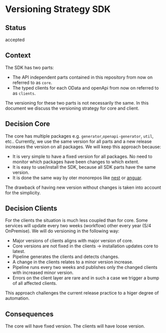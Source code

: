 # Versioning Strategy SDK

## Status

accepted

## Context

The SDK has two parts:

- The API independent parts contained in this repository from now on referred to as `core`.
- The typed clients for each OData and openApi from now on referred to as `clients`.

The versioning for these two parts is not necessarily the same.
In this document we discuss the versioning strategy for core and client.

## Decision Core

The core has multiple packages e.g. `generator`,`openapi-generator`, `util`, etc..
Currently, we use the same version for all parts and a new release increases the version on all packages.
We will keep this approach because:

- It is very simple to have a fixed version for all packages.
  No need to monitor which packages have been changes to which extent.
- It is easy to use/install the SDK, because all SDK parts have the same version.
- It is done the same way by oter monorepos like [nest](https://github.com/nestjs/nest) or [anguar](https://github.com/angular/angular).

The drawback of having new version without changes is taken into account for the simplicity.

## Decision Clients

For the clients the situation is much less coupled than for core.
Some services will update every two weeks (workflow) other every year (S/4 OnPremise).
We will do versioning in the following way:

- Major versions of clients aligns with major version of core.
- Core versions are not fixed in the clients -> installation updates core to latest.
- Pipeline generates the clients and detects changes.
- A change in the clients relates to a minor version increase.
- Pipeline runs every two weeks and publishes only the changed clients with increased minor version.
- Errors on the client layer are rare and in such a case we trigger a bump of all affected clients.

This approach challenges the current release practice to a higer degree of automation.

## Consequences

The core will have fixed version.
The clients will have loose version.
